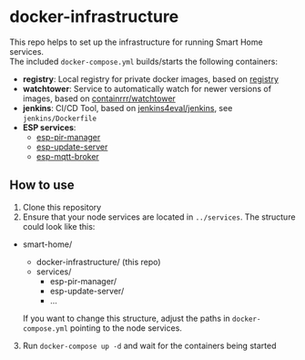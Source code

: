 # docker-infrastructure

This repo helps to set up the infrastructure for running Smart Home services.  
The included `docker-compose.yml` builds/starts the following containers:
 - **registry**: Local registry for private docker images, based on [registry](https://hub.docker.com/_/registry)
 - **watchtower**: Service to automatically watch for newer versions of images, based on [containrrr/watchtower](https://hub.docker.com/r/containrrr/watchtower)
 - **jenkins**: CI/CD Tool, based on [jenkins4eval/jenkins](https://hub.docker.com/r/jenkins4eval/jenkins), see `jenkins/Dockerfile`
 - **ESP services**:
   - [esp-pir-manager](https://github.com/pschild/esp-pir-manager)
   - [esp-update-server](https://github.com/pschild/esp-update-server)
   - [esp-mqtt-broker](https://github.com/pschild/esp-mqtt-broker)

## How to use

1. Clone this repository
2. Ensure that your node services are located in `../services`. The structure could look like this:
  - smart-home/
    - docker-infrastructure/ (this repo)
    - services/
      - esp-pir-manager/
      - esp-update-server/
      - ...

    If you want to change this structure, adjust the paths in `docker-compose.yml` pointing to the node services.

3. Run `docker-compose up -d` and wait for the containers being started
